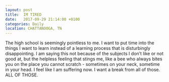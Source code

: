 ```yaml
---
layout: post
title:  IM TIRED
date:   2017-09-29 21:14:00 +0100
categories: Daily
location: CHATTANOOGA, TN
---
```


The high school is seemingly pointless to me. 
I want to put time into the things I want to learn instead of a learning process that is disturbingly disappointing.
I am saying this not because of the subjects I don’t like or not good at, but the helpless feeling that stings me, like a bee who always bites you on the place you cannot scratch - sometimes on your neck, sometime in your head.
I feel like I am suffering now. I want a break from all of those. ALL OF THOSE.
